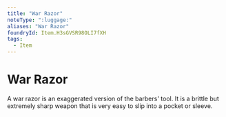 ```yaml
---
title: "War Razor"
noteType: ":luggage:"
aliases: "War Razor"
foundryId: Item.H3sGVSR98OLI7fXH
tags:
  - Item
---
```


# War Razor

A war razor is an exaggerated version of the barbers' tool. It is a brittle but extremely sharp weapon that is very easy to slip into a pocket or sleeve.
